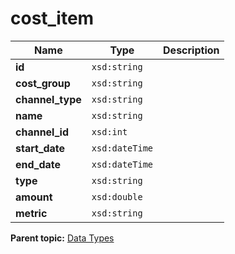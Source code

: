 # cost\_item

|Name|Type|Description|
|----|----|-----------|
|**id** |`xsd:string` | |
|**cost\_group** |`xsd:string` | |
|**channel\_type** |`xsd:string` | |
|**name** |`xsd:string` | |
|**channel\_id** |`xsd:int` | |
|**start\_date** |`xsd:dateTime` | |
|**end\_date** |`xsd:dateTime` | |
|**type** |`xsd:string` | |
|**amount** |`xsd:double` | |
|**metric** |`xsd:string` | |

**Parent topic:** [Data Types](../data_types/c_datatypes.md)

